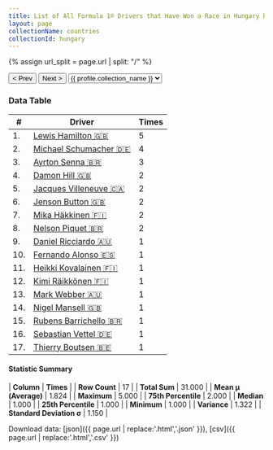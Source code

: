 ```yaml
---
title: List of All Formula 1® Drivers that Have Won a Race in Hungary by Number of Times
layout: page
collectionName: countries
collectionId: hungary
---
```


{% assign url_split = page.url | split: "/" %}
<div id="collection-navigation">
<button onclick="selector.options[selector.selectedIndex-1].value && (window.location = selector.options[selector.selectedIndex-1].value);">&lt; Prev</button>
<button onclick="selector.options[selector.selectedIndex+1].value && (window.location = selector.options[selector.selectedIndex+1].value);">Next &gt;</button>
<select id="selector" onchange="this.options[this.selectedIndex].value && (window.location = this.options[this.selectedIndex].value);">
  {% for collectionId in site.data[page.collectionName].refs %}
    {% if collectionId == page.collectionId %}
      {% assign selected = "selected" %}
    {% else %}
      {% assign selected = "" %}
    {% endif %}
    {% assign profile = site.data[page.collectionName][collectionId].profile %}
    <option value="/f1/{{ page.collectionName }}/{{ collectionId }}/{{ url_split[4] }}" {{ selected }}>{{ profile.collection_name }}</option>
  {% endfor %}
</select>
</div>

<canvas id="chart" width="400" height="180"></canvas>
<script>
var data = {
  "labels" : [
    "Lewis Hamilton",
    "Michael Schumacher",
    "Ayrton Senna",
    "Damon Hill",
    "Jacques Villeneuve",
    "Jenson Button",
    "Mika Häkkinen",
    "Nelson Piquet",
    "Daniel Ricciardo",
    "Fernando Alonso",
    "Heikki Kovalainen",
    "Kimi Räikkönen",
    "Mark Webber",
    "Nigel Mansell",
    "Rubens Barrichello",
    "Sebastian Vettel",
    "Thierry Boutsen"
  ],
  "datasets" : [
    {
      "label" : "Times",
      "data" : [
        5,
        4,
        3,
        2,
        2,
        2,
        2,
        2,
        1,
        1,
        1,
        1,
        1,
        1,
        1,
        1,
        1
      ],
      "borderColor" : [
        "#1D181E",
        "#1D181E",
        "#1D181E",
        "#1D181E",
        "#1D181E",
        "#1D181E",
        "#1D181E",
        "#1D181E",
        "#1D181E",
        "#1D181E",
        "#1D181E",
        "#1D181E",
        "#1D181E",
        "#1D181E",
        "#1D181E",
        "#1D181E",
        "#1D181E"
      ],
      "borderWidth" : 1,
      "backgroundColor" : [
        "#9C8E8D",
        "#9C8E8D",
        "#9C8E8D",
        "#9C8E8D",
        "#9C8E8D",
        "#9C8E8D",
        "#9C8E8D",
        "#9C8E8D",
        "#9C8E8D",
        "#9C8E8D",
        "#9C8E8D",
        "#9C8E8D",
        "#9C8E8D",
        "#9C8E8D",
        "#9C8E8D",
        "#9C8E8D",
        "#9C8E8D"
      ]
    }
  ]
};
var options = {
  legend: {
    display: false
  },
  scales: {
    xAxes: [{
      ticks: {
        beginAtZero: true,
        maxRotation: 180,
        display: window.innerWidth > 800
      }
    }],
    yAxes: [{
      ticks: {
        beginAtZero: true
      }
    }]
  },
  onResize: function(chart, size) {
    chart.options.scales.xAxes[0].ticks.display = size.width > 800;
  }
};
var chart = new Chart("chart", {
    data: data,
    type: 'bar',
    options: options
});
</script>



### Data Table

| # | Driver | Times |
|--|--|--|
| 1. | [Lewis Hamilton 🇬🇧](/f1/drivers/hamilton) | 5 |
| 2. | [Michael Schumacher 🇩🇪](/f1/drivers/michael_schumacher) | 4 |
| 3. | [Ayrton Senna 🇧🇷](/f1/drivers/senna) | 3 |
| 4. | [Damon Hill 🇬🇧](/f1/drivers/damon_hill) | 2 |
| 5. | [Jacques Villeneuve 🇨🇦](/f1/drivers/villeneuve) | 2 |
| 6. | [Jenson Button 🇬🇧](/f1/drivers/button) | 2 |
| 7. | [Mika Häkkinen 🇫🇮](/f1/drivers/hakkinen) | 2 |
| 8. | [Nelson Piquet 🇧🇷](/f1/drivers/piquet) | 2 |
| 9. | [Daniel Ricciardo 🇦🇺](/f1/drivers/ricciardo) | 1 |
| 10. | [Fernando Alonso 🇪🇸](/f1/drivers/alonso) | 1 |
| 11. | [Heikki Kovalainen 🇫🇮](/f1/drivers/kovalainen) | 1 |
| 12. | [Kimi Räikkönen 🇫🇮](/f1/drivers/raikkonen) | 1 |
| 13. | [Mark Webber 🇦🇺](/f1/drivers/webber) | 1 |
| 14. | [Nigel Mansell 🇬🇧](/f1/drivers/mansell) | 1 |
| 15. | [Rubens Barrichello 🇧🇷](/f1/drivers/barrichello) | 1 |
| 16. | [Sebastian Vettel 🇩🇪](/f1/drivers/vettel) | 1 |
| 17. | [Thierry Boutsen 🇧🇪](/f1/drivers/boutsen) | 1 |

#### Statistic Summary

| **Column** | **Times** |
| **Row Count** | 17 |
| **Total Sum** | 31.000 |
| **Mean μ (Average)** | 1.824 |
| **Maximum** | 5.000 |
| **75th Percentile** | 2.000 |
| **Median** | 1.000 |
| **25th Percentile** | 1.000 |
| **Minimum** | 1.000 |
| **Variance** | 1.322 |
| **Standard Deviation σ** | 1.150 |

Download data: [json]({{ page.url | replace:'.html','.json' }}), [csv]({{ page.url | replace:'.html','.csv' }})

